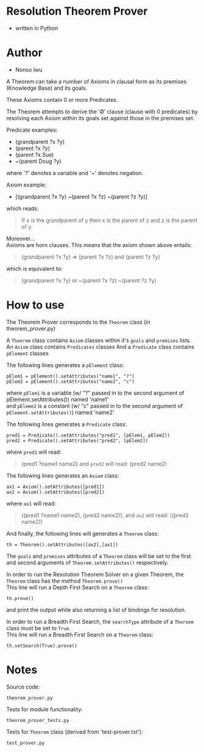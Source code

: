 # Resolution Theorem Prover
* written in Python

# Author
* Nonso Iwu

A Theorem can take a number of Axioms in clausal form as its premises (Knowledge Base) and its goals.

These Axioms contain 0 or more Predicates.

The Theorem attempts to derive the 'Ø' clause (clause with 0 predicates) by resolving each Axiom within its goals set against those in the premises set.

Predicate examples:
* (grandparent ?x ?y)
* (parent ?x ?y)
* (parent ?x Sue)
* ~(parent Doug ?y)

where '?' denotes a variable and '~' denotes negation.

Axiom example:
* [(grandparent ?x ?y) ~(parent ?x ?z) ~(parent ?z ?y)]

which reads:
> If x is the grandparent of y then x is the parent of z and z is the parent of y.

Moreover...\
Axioms are horn clauses. This means that the axiom shown above entails:
> (grandparent ?x ?y) => (parent ?x ?z) and (parent ?z ?y)

which is equivalent to:
> (grandparent ?x ?y) or ~(parent ?x ?z) ~(parent ?z ?y)

# How to use

The Theorem Prover corresponds to the ```Theorem``` class (in theorem_prover.py)

A ```Theorem``` class contains ```Axiom``` classes within it's ```goals``` and ```premises``` lists.
An ```Axiom``` class contains ```Predicates``` classes
And a ```Predicate``` class contains ```pElement``` classes

The following lines generates a ```pElement``` class:
```
pElem1 = pElement().setAttributes("name1", "?")
pElem2 = pElement().setAttributes("name2", "c")
```
where ```pElem1``` is a variable (w/ "?" passed in to the second argument of pElement.setAttributes()) named 'name1'\
and ```pEleme2``` is a constant (w/ "c" passed in to the second argument of ```pElement.setAttributes()```) named 'name2'

The following lines generates a ```Predicate``` class:	
```
pred1 = Predicate().setAttributes("pred1", [pElem1, pElem2])
pred2 = Predicate().setAttributes("pred2", [pElem2])
```
where ```pred1``` will read:
> (pred1 ?name1 name2)
and ```pred2``` will read:
> (pred2 name2)

The following lines generates an ```Axiom``` class:	
```
ax1 = Axiom().setAttributes([pred1])
ax2 = Axiom().setAttributes([pred2])
```
where ```ax1``` will read:
> ((pred1 ?name1 name2), (pred2 name2)), 
and ```ax2``` will read:
> ((pred2 name2))

And finally, the following lines will generates a ```Theorem``` class:
```
th = Theorem().setAttributes([ax2],[ax1])
```
The ```goals``` and ```premises``` attributes of a ```Theorem``` class will be set to the first and second arguments of ```Theorem.setAttributes()``` respectively.

In order to run the Resolution Theorem Solver on a given Theorem, the ```Theorem``` class has the method ```Theorem.prove()```\
This line will run a Depth First Search on a ```Theorem``` class:
```
th.prove()
``` 
and print the output while also returning a list of bindings for resolution.

In order to run a Breadth First Search, the ```searchType``` attribute of a ```Theroem``` class must be set to ```True```.\
This line will run a Breadth First Search on a ```Theorem``` class:
```
th.setSearch(True).prove()
```

# Notes

Source code:
```
theorem_prover.py
```

Tests for module functionality: 
```
theorem_prover_tests.py
```

Tests for ```Theorem``` class (derived from 'test-prover.txt'):
```
test_prover.py
```
